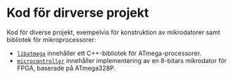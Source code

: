 # Kod för dirverse projekt

Kod för diverse projekt, exempelvis för konstruktion av mikrodatorer samt bibliotek för mikroprocessorer:
* [`libatmega`](./libatmega/) innehåller ett C++-bibliotek för ATmega-processorer.
* [`microcontroller`](./microcontroller/) innehåller implementering av en 8-bitars mikrodator 
för FPGA, baserade på ATmega328P.